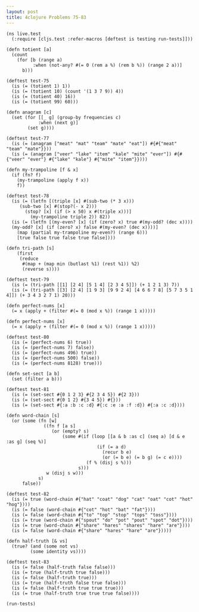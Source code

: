 ```yaml
---
layout: post
title: 4clojure Problems 75-83
---
```


<pre><code class="language-klipse">(ns live.test
  (:require [cljs.test :refer-macros [deftest is testing run-tests]]))
  
(defn totient [a]
  (count
    (for [b (range a)
          :when (not-any? #(= 0 (rem a %) (rem b %)) (range 2 a))]
      b)))

(deftest test-75
  (is (= (totient 1) 1))
  (is (= (totient 10) (count '(1 3 7 9)) 4))
  (is (= (totient 40) 16))
  (is (= (totient 99) 60)))
  
(defn anagram [c]
  (set (for [[_ g] (group-by frequencies c)
            :when (next g)]               
        (set g))))

(deftest test-77
  (is (= (anagram ["meat" "mat" "team" "mate" "eat"]) #{#{"meat" "team" "mate"}}))
  (is (= (anagram ["veer" "lake" "item" "kale" "mite" "ever"]) #{#{"veer" "ever"} #{"lake" "kale"} #{"mite" "item"}})))
  
(defn my-trampoline [f & x]
  (if (fn? f)
    (my-trampoline (apply f x))
    f))

(deftest test-78
  (is (= (letfn [(triple [x] #(sub-two (* 3 x)))
     (sub-two [x] #(stop?(- x 2)))
       (stop? [x] (if (> x 50) x #(triple x)))]
         (my-trampoline triple 2)) 82))
  (is (= (letfn [(my-even? [x] (if (zero? x) true #(my-odd? (dec x))))
  (my-odd? [x] (if (zero? x) false #(my-even? (dec x))))]
    (map (partial my-trampoline my-even?) (range 6)))
    [true false true false true false])))
  
(defn tri-path [s]
    (first
     (reduce
      #(map + (map min (butlast %1) (rest %1)) %2)
      (reverse s))))

(deftest test-79
  (is (= (tri-path [[1] [2 4] [5 1 4] [2 3 4 5]]) (+ 1 2 1 3) 7))
  (is (= (tri-path [[3] [2 4] [1 9 3] [9 9 2 4] [4 6 6 7 8] [5 7 3 5 1 4]]) (+ 3 4 3 2 7 1) 20)))
  
(defn perfect-nums [x]
  (= x (apply + (filter #(= 0 (mod x %)) (range 1 x)))))
  
(defn perfect-nums [x]
  (= x (apply + (filter #(= 0 (mod x %)) (range 1 x)))))

(deftest test-80
  (is (= (perfect-nums 6) true))
  (is (= (perfect-nums 7) false))
  (is (= (perfect-nums 496) true))
  (is (= (perfect-nums 500) false))
  (is (= (perfect-nums 8128) true)))
  
(defn set-sect [a b]
  (set (filter a b)))

(deftest test-81
  (is (= (set-sect #{0 1 2 3} #{2 3 4 5}) #{2 3}))
  (is (= (set-sect #{0 1 2} #{3 4 5}) #{}))
  (is (= (set-sect #{:a :b :c :d} #{:c :e :a :f :d}) #{:a :c :d})))
  
(defn word-chain [s]
  (or (some (fn [w]
              ((fn f [a s]
                 (or (empty? s)
                     (some #(if (loop [[a & b :as c] (seq a) [d & e :as g] (seq %)]
                                  (if (= a d)
                                    (recur b e)
                                    (or (= b e) (= b g) (= c e))))
                              (f % (disj s %)))
                           s)))
               w (disj s w)))
            s)
      false))

(deftest test-82
  (is (= true (word-chain #{"hat" "coat" "dog" "cat" "oat" "cot" "hot" "hog"})))
  (is (= false (word-chain #{"cot" "hot" "bat" "fat"})))
  (is (= false (word-chain #{"to" "top" "stop" "tops" "toss"})))
  (is (= true (word-chain #{"spout" "do" "pot" "pout" "spot" "dot"})))
  (is (= true (word-chain #{"share" "hares" "shares" "hare" "are"})))
  (is (= false (word-chain #{"share" "hares" "hare" "are"}))))
  
(defn half-truth [& vs]
  (true? (and (some not vs)
         (some identity vs))))

(deftest test-83
  (is (= false (half-truth false false)))
  (is (= true (half-truth true false)))
  (is (= false (half-truth true)))
  (is (= true (half-truth false true false)))
  (is (= false (half-truth true true true)))
  (is (= true (half-truth true true true false))))
  
(run-tests)
</code></pre>
